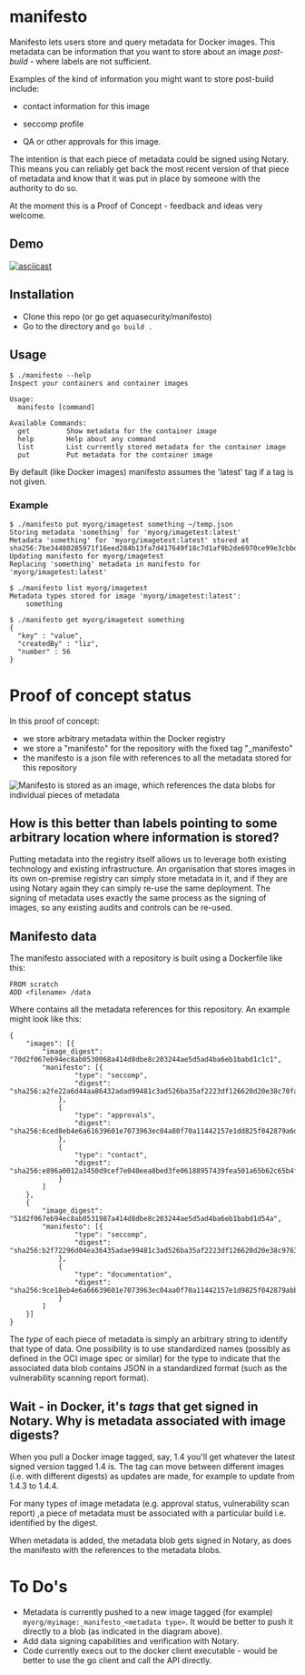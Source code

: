 # manifesto
Manifesto lets users store and query metadata for Docker images. This metadata can be information that you want to store about an image *post-build* - where labels are not sufficient. 

Examples of the kind of information you might want to store post-build include: 

* contact information for this image


* seccomp profile
* QA or other approvals for this image. 

The intention is that each piece of metadata could be signed using Notary. This means you can reliably get back the most recent version of that piece of metadata and know that it was put in place by someone with the authority to do so. 

At the moment this is a Proof of Concept - feedback and ideas very welcome. 

## Demo 

[![asciicast](https://asciinema.org/a/128283.png)](https://asciinema.org/a/128283)

## Installation

* Clone this repo (or go get aquasecurity/manifesto)
* Go to the directory and `go build .`

## Usage

```
$ ./manifesto --help
Inspect your containers and container images

Usage:
  manifesto [command]

Available Commands:
  get         Show metadata for the container image
  help        Help about any command
  list        List currently stored metadata for the container image
  put         Put metadata for the container image
```

By default (like Docker images) manifesto assumes the 'latest' tag if a tag is not given. 

### Example

```
$ ./manifesto put myorg/imagetest something ~/temp.json
Storing metadata 'something' for 'myorg/imagetest:latest'
Metadata 'something' for 'myorg/imagetest:latest' stored at sha256:7be34480285971f16eed284b13fa7d417649f18c7d1af9b2de6970ce99e3cbbd
Updating manifesto for myorg/imagetest
Replacing 'something' metadata in manifesto for 'myorg/imagetest:latest'

$ ./manifesto list myorg/imagetest
Metadata types stored for image 'myorg/imagetest:latest':
    something

$ ./manifesto get myorg/imagetest something
{
  "key" : "value",
  "createdBy" : "liz",
  "number" : 56
}
```

# Proof of concept status

In this proof of concept:  

* we store arbitrary metadata within the Docker registry 
* we store a "manifesto" for the repository with the fixed tag "_manifesto"
* the manifesto is a json file with references to all the metadata stored for this repository

![Manifesto is stored as an image, which references the data blobs for individual pieces of metadata](https://docs.google.com/drawings/d/1IGm4WnhL3J0hp2hdELrevyn3SMbgs0tlKNHjYIQHqtM/pub?w=960&h=720)

## How is this better than labels pointing to some arbitrary location where information is stored? 

Putting metadata into the registry itself allows us to leverage both existing technology and existing infrastructure. An organisation that stores images in its own on-premise registry can simply store metadata in it, and if they are using Notary again they can simply re-use the same deployment. The signing of metadata uses exactly the same process as the signing of images, so any existing audits and controls can be re-used. 

## Manifesto data

The manifesto associated with a repository is built using a Dockerfile like this: 

```
FROM scratch
ADD <filename> /data
```

Where <filename> contains all the metadata references for this repository. An example might look like this:

```
{
	"images": [{
		"image_digest": "70d2f067eb94ec8ab0530068a414d8dbe8c203244ae5d5ad4ba6eb1babd1c1c1",
		"manifesto": [{
				"type": "seccomp",
				"digest": "sha256:a2fe22a6d44aa86432adad99481c3ad526ba35af2223df126620d20e38c70fac"
			},
			{
				"type": "approvals",
				"digest": "sha256:6ced8eb4e6a61639601e7073963ec04a80f70a11442157e1dd825f042879a6da"
			},
			{
				"type": "contact",
				"digest": "sha256:e896a0012a3450d9cef7e040eea8bed3fe06188957439fea501a65b62c65b4f1"
			}
		]
	}, 
    {
		"image_digest": "51d2f067eb94ec8ab0531987a414d8dbe8c203244ae5d5ad4ba6eb1babd1d54a",
		"manifesto": [{
				"type": "seccomp",
				"digest": "sha256:b2f72296d04ea36435adae99481c3ad526ba35af2223df126620d20e38c9763c"
			},
			{
				"type": "documentation",
				"digest": "sha256:9ce18eb4e6a66639601e7073963ec04aa0f70a11442157e1d9825f042879abb1"
			}
		]
    }]
}
```

The *type* of each piece of metadata is simply an arbitrary string to identify that type of data. One possibility is to use standardized names (possibly as defined in the OCI image spec or similar) for the type to indicate that the associated data blob contains JSON in a standardized format (such as the vulnerability scanning report format).

## Wait - in Docker, it's *tags* that get signed in Notary. Why is metadata associated with image digests?
When you pull a Docker image tagged, say, 1.4 you'll get whatever the latest signed version tagged 1.4 is. The tag can move between different images (i.e. with different digests) as updates are made, for example to update from 1.4.3 to 1.4.4. 

For many types of image metadata (e.g. approval status, vulnerability scan report) ,a piece of metadata must be associated with a particular build i.e. identified by the digest. 

When metadata is added, the metadata blob gets signed in Notary, as does the manifesto with the references to the metadata blobs. 

# To Do's 

* Metadata is currently pushed to a new image tagged (for example) `myorg/myimage:_manifesto_<metadata type>`. It would be better to push it directly to a blob (as indicated in the diagram above). 
* Add data signing capabilities and verification with Notary. 
* Code currently execs out to the docker client executable - would be better to use the go client and call the API directly. 
